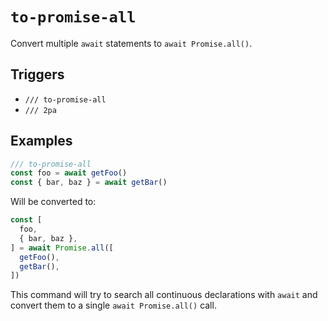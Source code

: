 # `to-promise-all`

Convert multiple `await` statements to `await Promise.all()`.

## Triggers

- `/// to-promise-all`
- `/// 2pa`

## Examples

```js
/// to-promise-all
const foo = await getFoo()
const { bar, baz } = await getBar()
```

Will be converted to:

```js
const [
  foo,
  { bar, baz },
] = await Promise.all([
  getFoo(),
  getBar(),
])
```

This command will try to search all continuous declarations with `await` and convert them to a single `await Promise.all()` call.
